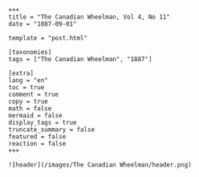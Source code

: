 
    +++
    title = "The Canadian Wheelman, Vol 4, No 11"
    date = "1887-09-01"

    template = "post.html"

    [taxonomies]
    tags = ["The Canadian Wheelman", "1887"]

    [extra]
    lang = "en"
    toc = true
    comment = true
    copy = true
    math = false
    mermaid = false
    display_tags = true
    truncate_summary = false
    featured = false
    reaction = false
    +++

    ![header](/images/The Canadian Wheelman/header.png)

    